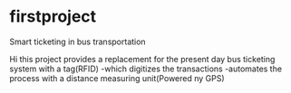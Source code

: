 # firstproject
 Smart ticketing in bus transportation

Hi this project provides a replacement for the present day bus ticketing system with a tag(RFID)
   -which digitizes the transactions
   -automates the process with a distance measuring unit(Powered ny GPS)
